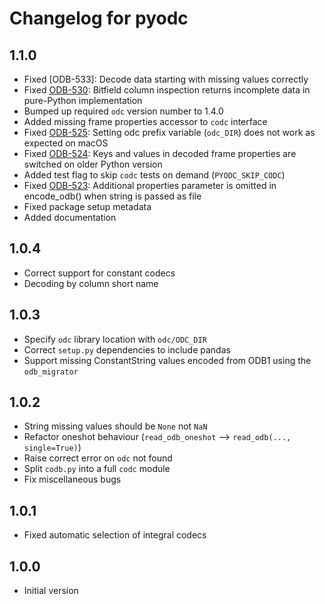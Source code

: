 
# Changelog for pyodc

## 1.1.0

* Fixed [ODB-533]: Decode data starting with missing values correctly
* Fixed [ODB-530]: Bitfield column inspection returns incomplete data in pure-Python implementation
* Bumped up required `odc` version number to 1.4.0
* Added missing frame properties accessor to `codc` interface
* Fixed [ODB-525]: Setting odc prefix variable (`odc_DIR`) does not work as expected on macOS
* Fixed [ODB-524]: Keys and values in decoded frame properties are switched on older Python version
* Added test flag to skip `codc` tests on demand (`PYODC_SKIP_CODC`)
* Fixed [ODB-523]: Additional properties parameter is omitted in encode_odb() when string is passed as file
* Fixed package setup metadata
* Added documentation

## 1.0.4

* Correct support for constant codecs
* Decoding by column short name

## 1.0.3

* Specify `odc` library location with `odc/ODC_DIR`
* Correct `setup.py` dependencies to include pandas
* Support missing ConstantString values encoded from ODB1 using the `odb_migrator`

## 1.0.2

* String missing values should be `None` not `NaN`
* Refactor oneshot behaviour (`read_odb_oneshot` --> `read_odb(..., single=True)`)
* Raise correct error on `odc` not found
* Split `codb.py` into a full `codc` module
* Fix miscellaneous bugs

## 1.0.1

* Fixed automatic selection of integral codecs

## 1.0.0

* Initial version


[ODB-530]: https://jira.ecmwf.int/browse/ODB-530
[ODB-525]: https://jira.ecmwf.int/browse/ODB-525
[ODB-524]: https://jira.ecmwf.int/browse/ODB-524
[ODB-523]: https://jira.ecmwf.int/browse/ODB-523
